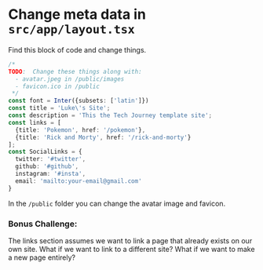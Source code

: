 # Change meta data in `src/app/layout.tsx`

Find this block of code and change things.

```typescript
/*
TODO:  Change these things along with:
  - avatar.jpeg in /public/images
  - favicon.ico in /public
 */
const font = Inter({subsets: ['latin']})
const title = 'Luke\'s Site';
const description = 'This the Tech Journey template site';
const links = [
  {title: 'Pokemon', href: '/pokemon'},
  {title: 'Rick and Morty', href: '/rick-and-morty'}
];
const SocialLinks = {
  twitter: '#twitter',
  github: '#github',
  instagram: '#insta',
  email: 'mailto:your-email@gmail.com'
}
```

In the `/public` folder you can change the avatar image and favicon.

### Bonus Challenge: 
The links section assumes we want to link a page that already exists on our own site. What if we want to link to a different site?
What if we want to make a new page entirely?
